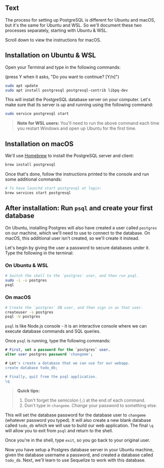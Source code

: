 ## Text

The process for setting up PostgreSQL is different for Ubuntu and macOS, but it's the same for Ubuntu and WSL. So we'll document these two processes separately, starting with Ubuntu & WSL.

Scroll down to view the instructions for macOS.

## Installation on Ubuntu & WSL

Open your Terminal and type in the following commands:

(press Y when it asks, "Do you want to continue? [Y/n]")

```bash
sudo apt update
sudo apt install postgresql postgresql-contrib libpq-dev
```

This will install the PostgreSQL database server on your computer. Let's make sure that its server is up and running using the following command:

```bash
sudo service postgresql start
```

> **Note for WSL users:** You'll need to run the above command each time you restart Windows and open up Ubuntu for the first time.

## Installation on macOS

We'll use [Homebrew](https://brew.sh) to install the PostgreSQL server and client:

```bash
brew install postgresql
```

Once that's done, follow the instructions printed to the console and run some additional commands:

```bash
# To have launchd start postgresql at login:
brew services start postgresql
```

## After installation: Run `psql` and create your first database

On Ubuntu, installing Postgres will also have created a user called `postgres` on our machine, which we'll need to use to connect to the database. On macOS, this additional user isn't created, so we'll create it instead.

Let's begin by giving the user a password to secure databases under it. Type the following in the terminal:

### On Ubuntu & WSL

```bash
# Switch the shell to the `postgres` user, and then run psql.
sudo -i -u postgres
psql
```

### On macOS

```bash
# Create the `postgres` DB user, and then sign in as that user.
createuser -s postgres
psql -U postgres
```

`psql` is like Node.js console - it is an interactive console where we can execute database commands and SQL queries.

Once `psql` is running, type the following commands:

```sql
# First, set a password for the `postgres` user.
alter user postgres password 'changeme';

# Let's create a database that we can use for our webapp.
create database todo_db;

# Finally, quit from the psql application.
\q
```

> **Quick tips:**
> 1. Don't forget the semicolon (`;`) at the end of each command.
> 2. Don't type in `changeme`. _Change_ your password to something else.

This will set the database password for the database user to `changeme` (whatever password you typed). It will also create a new blank database called `todo_db` which we will use to build our web application. The final `\q` will allow you to exit from `psql` and return to the shell.

Once you're in the shell, type `exit`, so you go back to your original user.

Now you have setup a Postgres database server in your Ubuntu machine, given the database username a password, and created a database called `todo_db`. Next, we'll learn to use Sequelize to work with this database.
